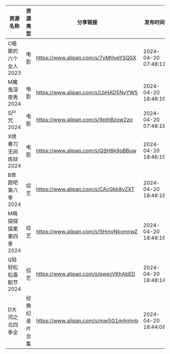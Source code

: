 | 资源名称          | 资源类型    | 分享链接                                 | 发布时间                |
| ------------- | ------- | ------------------------------------ | ------------------- |
| C唱歌的六个女人2023  | 电影      | https://www.alipan.com/s/7yMHveYSQSX | 2024-04-20 07:48:11 |
| M魔鬼深夜秀2024    | 电影      | https://www.alipan.com/s/LbHAD5NvYW5 | 2024-04-20 18:46:16 |
| S尸咒2024       | 电影      | https://www.alipan.com/s/9pthBzow2zq | 2024-04-20 07:48:18 |
| X绣春刀无间炼狱2024  | 电影      | https://www.alipan.com/s/QSH8k9oBBuw | 2024-04-20 18:46:19 |
| B奔跑吧第八季2024   | 综艺      | https://www.alipan.com/s/CAcGkk8vZXT | 2024-04-20 18:48:18 |
| M萌探探探案第四季2024 | 综艺      | https://www.alipan.com/s/5HmvNkxmnwZ | 2024-04-20 18:48:16 |
| Q轻轻松松喜剧节2024  | 综艺      | https://www.alipan.com/s/pwecVKhAbED | 2024-04-20 18:48:14 |
| D大河之北四季全      | 经典纪录片合集 | https://www.alipan.com/s/mw5G1mAnhnb | 2024-04-20 18:44:08 |

